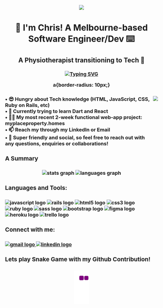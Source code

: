 <div align="center">
  <img height="350" src="https://rishavanand.github.io/static/images/greetings.gif"  />
</div>

###

<h1 align="center">👋 I'm Chris! A Melbourne-based Software Engineer/Dev ⌨️</h1>

###

<h2 align="center">A Physiotherapist transitioning to Tech 🤖</h2>

###

<h3 align="center"><a href="https://git.io/typing-svg"><img src="https://readme-typing-svg.herokuapp.com?font=Arial&duration=6000&pause=10000&color=F7F7F7&background=252525EE&center=true&vCenter=true&multiline=true&width=400&height=45&lines=And+I+couldn't+be+more+excited+about+it!+%F0%9F%8E%89" alt="Typing SVG" /></a><h/3>

a{border-radius: 10px;}

###

<img align="right" height="150" src="https://camo.githubusercontent.com/c1dcb74cc1c1835b1d716f5051499a2814c683c806b15f04b0eba492863703e9/68747470733a2f2f63646e2e6472696262626c652e636f6d2f75736572732f3733303730332f73637265656e73686f74732f363538313234332f6176656e746f2e676966"  />

###

<p align="left">• 😎 Hungry about Tech knowledge (HTML, JavaScript, CSS, Ruby on Rails, etc)<br>• 🌱 Currently trying to learn Dart and React<br>• 👨‍💻 My most recent 2-week functional web-app project: myplaceproperty.homes<br>• 📫 Reach my through my LinkedIn or Email<br>• 💬  Super friendly and social, so feel free to reach out with any questions, enquiries or collaborations!</p>

###

<h3 align="left">A Summary</h3>

###

<div align="center">
  <img src="https://github-readme-stats.vercel.app/api?hide_title=false&hide_rank=false&show_icons=true&include_all_commits=true&count_private=true&disable_animations=false&theme=dracula&locale=en&hide_border=false&username=CRaph97" height="150" alt="stats graph"  />
  <img src="https://github-readme-stats.vercel.app/api/top-langs?locale=en&hide_title=false&layout=compact&card_width=320&langs_count=6&theme=dracula&hide_border=false&username=CRaph97" height="150" alt="languages graph"  />
</div>

###

<h3 align="left">Languages and Tools:</h3>

###

<div align="left">
  <img src="https://cdn.jsdelivr.net/gh/devicons/devicon/icons/javascript/javascript-original.svg" height="45" width="57" alt="javascript logo"  />
  <img src="https://cdn.jsdelivr.net/gh/devicons/devicon/icons/rails/rails-original-wordmark.svg" height="45" width="57" alt="rails logo"  />
  <img src="https://cdn.jsdelivr.net/gh/devicons/devicon/icons/html5/html5-original.svg" height="45" width="57" alt="html5 logo"  />
  <img src="https://cdn.jsdelivr.net/gh/devicons/devicon/icons/css3/css3-original.svg" height="45" width="57" alt="css3 logo"  />
  <img src="https://cdn.jsdelivr.net/gh/devicons/devicon/icons/ruby/ruby-original.svg" height="45" width="57" alt="ruby logo"  />
  <img src="https://cdn.jsdelivr.net/gh/devicons/devicon/icons/sass/sass-original.svg" height="45" width="57" alt="sass logo"  />
  <img src="https://cdn.jsdelivr.net/gh/devicons/devicon/icons/bootstrap/bootstrap-original.svg" height="45" width="57" alt="bootstrap logo"  />
  <img src="https://cdn.jsdelivr.net/gh/devicons/devicon/icons/figma/figma-original.svg" height="45" width="57" alt="figma logo"  />
  <img src="https://cdn.jsdelivr.net/gh/devicons/devicon/icons/heroku/heroku-original.svg" height="45" width="57" alt="heroku logo"  />
  <img src="https://cdn.jsdelivr.net/gh/devicons/devicon/icons/trello/trello-plain.svg" height="45" width="57" alt="trello logo"  />
</div>

###

<h3 align="left">Connect with me:</h3>

###

<div align="left">
  <a href="christopher.raphael97@gmail.com" target="_blank">
    <img src="https://img.shields.io/static/v1?message=Gmail&logo=gmail&label=&color=D14836&logoColor=white&labelColor=&style=for-the-badge" height="40" alt="gmail logo"  />
  </a>
  <a href="https://www.linkedin.com/in/christopher-raphael" target="_blank">
    <img src="https://img.shields.io/static/v1?message=LinkedIn&logo=linkedin&label=&color=0077B5&logoColor=white&labelColor=&style=for-the-badge" height="40" alt="linkedin logo"  />
  </a>
</div>

###

<h3 align="left">Lets play Snake Game with my Github Contribution!</h3>

###
![snake gif](https://github.com/CRaph97/CRaph97/blob/output/github-contribution-grid-snake.gif)
###

